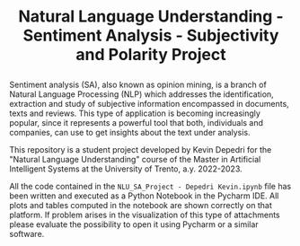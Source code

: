 # <p align="center">Natural Language Understanding - Sentiment Analysis - Subjectivity and Polarity Project</p> 

Sentiment analysis (SA), also known as opinion mining, is a branch of Natural Language Processing (NLP) which addresses the identification, extraction and study of subjective information encompassed in documents, texts and reviews. This type of application is becoming increasingly popular, since it represents a powerful tool that both, individuals and companies, can use to get insights about the text under analysis.

This repository is a student project developed by Kevin Depedri for the "Natural Language Understanding" course of the Master in Artificial Intelligent Systems at the University of Trento, a.y. 2022-2023.

All the code contained in the ``NLU_SA_Project - Depedri Kevin.ipynb`` file has been written and executed as a Python Notebook in the Pycharm IDE. All plots and tables computed in the notebook are shown correctly on that platform. If problem arises in the visualization of this type of attachments please evaluate the possibility to open it using Pycharm or a similar software.
